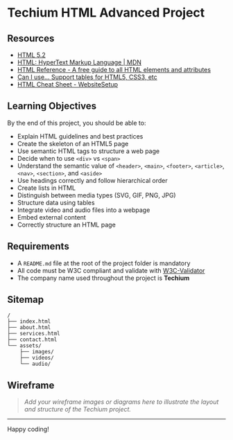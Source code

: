 # Techium HTML Advanced Project

## Resources

- [HTML 5.2](https://www.w3.org/TR/html52/)
- [HTML: HyperText Markup Language | MDN](https://developer.mozilla.org/en-US/docs/Web/HTML)
- [HTML Reference - A free guide to all HTML elements and attributes](https://htmlreference.io/)
- [Can I use… Support tables for HTML5, CSS3, etc](https://caniuse.com/)
- [HTML Cheat Sheet - WebsiteSetup](https://websitesetup.org/html5-cheat-sheet/)

## Learning Objectives

By the end of this project, you should be able to:

- Explain HTML guidelines and best practices
- Create the skeleton of an HTML5 page
- Use semantic HTML tags to structure a web page
- Decide when to use `<div>` vs `<span>`
- Understand the semantic value of `<header>`, `<main>`, `<footer>`, `<article>`, `<nav>`, `<section>`, and `<aside>`
- Use headings correctly and follow hierarchical order
- Create lists in HTML
- Distinguish between media types (SVG, GIF, PNG, JPG)
- Structure data using tables
- Integrate video and audio files into a webpage
- Embed external content
- Correctly structure an HTML page

## Requirements

- A `README.md` file at the root of the project folder is mandatory
- All code must be W3C compliant and validate with [W3C-Validator](https://validator.w3.org/)
- The company name used throughout the project is **Techium**

## Sitemap

```
/
├── index.html
├── about.html
├── services.html
├── contact.html
└── assets/
    ├── images/
    ├── videos/
    └── audio/
```

## Wireframe

> _Add your wireframe images or diagrams here to illustrate the layout and structure of the Techium project._

---

Happy coding!